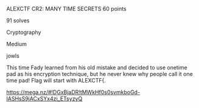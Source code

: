 ALEXCTF CR2: MANY TIME SECRETS
60 points

91 solves

Cryptography

Medium

jowls

This time Fady learned from his old mistake and decided to use onetime pad as his encryption technique, but he never knew why people call it one time pad! Flag will start with ALEXCTF{.
 
  https://mega.nz/#!DGxBjaDR!tMWkHf0s0svmkboGd-IASHsS9jACxSYx4zi_ETsyzyQ
